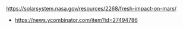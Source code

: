 
https://solarsystem.nasa.gov/resources/2268/fresh-impact-on-mars/
* https://news.ycombinator.com/item?id=27494786